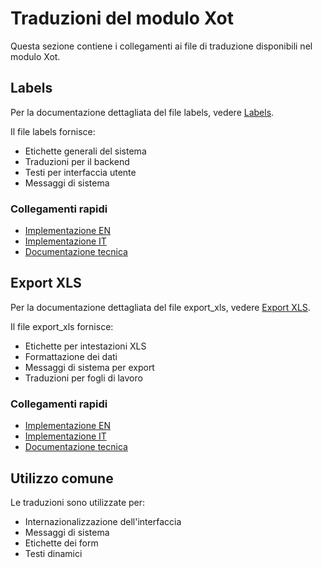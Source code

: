 # Traduzioni del modulo Xot

Questa sezione contiene i collegamenti ai file di traduzione disponibili nel modulo Xot.

## Labels

Per la documentazione dettagliata del file labels, vedere [Labels](../../laravel/Modules/Xot/docs/lang/labels.md).

Il file labels fornisce:
- Etichette generali del sistema
- Traduzioni per il backend
- Testi per interfaccia utente
- Messaggi di sistema

### Collegamenti rapidi
- [Implementazione EN](../../laravel/Modules/Xot/lang/en/labels.php)
- [Implementazione IT](../../laravel/Modules/Xot/lang/it/labels.php)
- [Documentazione tecnica](../../laravel/Modules/Xot/docs/lang/labels.md)

## Export XLS

Per la documentazione dettagliata del file export_xls, vedere [Export XLS](../../laravel/Modules/Xot/docs/lang/export_xls.md).

Il file export_xls fornisce:
- Etichette per intestazioni XLS
- Formattazione dei dati
- Messaggi di sistema per export
- Traduzioni per fogli di lavoro

### Collegamenti rapidi
- [Implementazione EN](../../laravel/Modules/Xot/lang/en/export_xls.php)
- [Implementazione IT](../../laravel/Modules/Xot/lang/it/export_xls.php)
- [Documentazione tecnica](../../laravel/Modules/Xot/docs/lang/export_xls.md)

## Utilizzo comune
Le traduzioni sono utilizzate per:
- Internazionalizzazione dell'interfaccia
- Messaggi di sistema
- Etichette dei form
- Testi dinamici 
